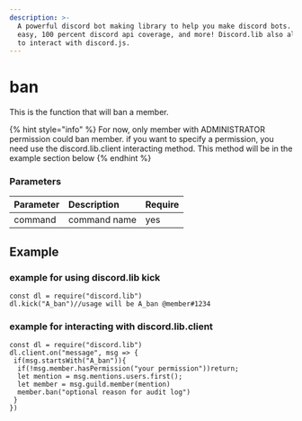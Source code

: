```yaml
---
description: >-
  A powerful discord bot making library to help you make discord bots. Super
  easy, 100 percent discord api coverage, and more! Discord.lib also allows you
  to interact with discord.js.
---
```


# ban

This is the function that will ban a member.

{% hint style="info" %}
For now, only member with ADMINISTRATOR permission could ban member. if you want to specify a permission, you need use the discord.lib.client interacting method. This method will be in the example section below
{% endhint %}

### Parameters

| Parameter | Description | Require |
| :--- | :--- | :--- |
| command | command name | yes |

## Example

### example for using discord.lib kick

```
const dl = require("discord.lib")
dl.kick("A_ban")//usage will be A_ban @member#1234
```

### example for interacting with discord.lib.client

```
const dl = require("discord.lib")
dl.client.on("message", msg => {
 if(msg.startsWith("A_ban")){
  if(!msg.member.hasPermission("your permission"))return;
  let mention = msg.mentions.users.first();
  let member = msg.guild.member(mention)
  member.ban("optional reason for audit log")
 }
})
```

